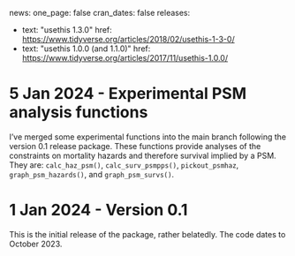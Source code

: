 news:
 one_page: false
 cran_dates: false
 releases:
 - text: "usethis 1.3.0"
   href: https://www.tidyverse.org/articles/2018/02/usethis-1-3-0/
 - text: "usethis 1.0.0 (and 1.1.0)"
   href: https://www.tidyverse.org/articles/2017/11/usethis-1.0.0/

# 5 Jan 2024 - Experimental PSM analysis functions

I’ve merged some experimental functions into the main branch following the version 0.1 release package. These functions provide analyses of the constraints on mortality hazards and therefore survival implied by a PSM. They are: `calc_haz_psm()`, `calc_surv_psmpps()`, `pickout_psmhaz`, `graph_psm_hazards()`, and `graph_psm_survs()`.

# 1 Jan 2024 - Version 0.1

This is the initial release of the package, rather belatedly. The code dates to October 2023.
